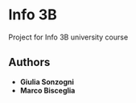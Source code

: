 # Info 3B
 
Project for Info 3B university course

## Authors
- **Giulia Sonzogni**
- **Marco Bisceglia**

